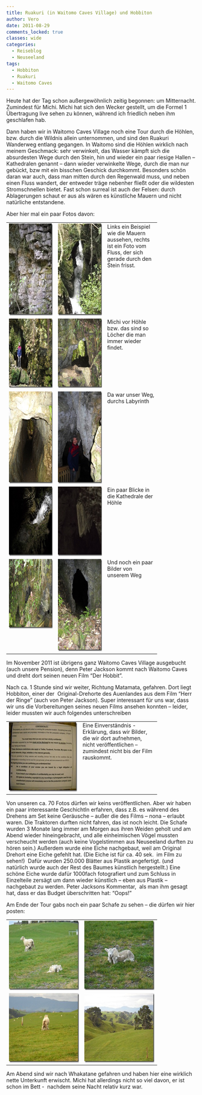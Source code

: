 ```yaml
---
title: Ruakuri (in Waitomo Caves Village) und Hobbiton
author: Vero
date: 2011-08-29
comments_locked: true
classes: wide
categories:
  - Reiseblog
  - Neuseeland
tags:
  - Hobbiton
  - Ruakuri
  - Waitomo Caves
---
```


<p>Heute hat der Tag schon au&szlig;ergew&ouml;hnlich zeitig begonnen: um Mitternacht. Zumindest f&uuml;r Michi. Michi hat sich den Wecker gestellt, um die Formel 1 &Uuml;bertragung live sehen zu k&ouml;nnen, w&auml;hrend ich friedlich neben ihm geschlafen hab.</p>
<p>Dann haben wir in Waitomo Caves Village noch eine Tour durch die H&ouml;hlen, bzw. durch die Wildnis allein unternommen, und sind den Ruakuri Wanderweg entlang gegangen. In Waitomo sind die H&ouml;hlen wirklich nach meinem Geschmack: sehr verwinkelt, das Wasser k&auml;mpft sich die absurdesten Wege durch den Stein, hin und wieder ein paar riesige Hallen &ndash; Kathedralen genannt &ndash; dann wieder verwinkelte Wege, durch die man nur geb&uuml;ckt, bzw mit ein bisschen Geschick durchkommt. Besonders sch&ouml;n daran war auch, dass man mitten durch den Regenwald muss, und neben einen Fluss wandert, der entweder tr&auml;ge nebenher flie&szlig;t oder die wildesten Stromschnellen bietet. Fast schon surreal ist auch der Felsen: durch Ablagerungen schaut er aus als w&auml;ren es k&uuml;nstliche Mauern und nicht nat&uuml;rliche entstandene.</p>
<p>Aber hier mal ein paar Fotos davon:</p>
<table style="width: 400px;" border="0" cellspacing="0" cellpadding="2">
<tbody>
<tr>
<td valign="top" width="133"><a href="/assets/images/2011/08/DSCN1185.jpg"><img src="/assets/images/2011/08/DSCN1185_thumb.jpg" width="184" height="244" alt="DSCN1185" border="0" /></a></td>
<td valign="top" width="133"><a href="/assets/images/2011/08/DSCN1217_1.jpg"><img src="/assets/images/2011/08/DSCN1217_thumb.jpg" width="184" height="244" alt="DSCN1217" border="0" /></a></td>
<td valign="top" width="133">Links ein Beispiel wie die Mauern aussehen, rechts ist ein Foto vom Fluss, der sich gerade durch den Stein frisst.</td>
</tr>
<tr>
<td valign="top" width="133"><a href="/assets/images/2011/08/DSCN1190.jpg"><img src="/assets/images/2011/08/DSCN1190_thumb.jpg" width="244" height="184" alt="DSCN1190" border="0" /></a></td>
<td valign="top" width="133"><a href="/assets/images/2011/08/DSCN1204.jpg"><img src="/assets/images/2011/08/DSCN1204_thumb.jpg" width="244" height="184" alt="DSCN1204" border="0" /></a></td>
<td valign="top" width="133">Michi vor H&ouml;hle bzw. das sind so L&ouml;cher die man immer wieder findet.</td>
</tr>
<tr>
<td valign="top" width="133"><a href="/assets/images/2011/08/DSCN1209.jpg"><img src="/assets/images/2011/08/DSCN1209_thumb.jpg" width="184" height="244" alt="DSCN1209" border="0" /></a></td>
<td valign="top" width="133"><a href="/assets/images/2011/08/DSCN1225.jpg"><img src="/assets/images/2011/08/DSCN1225_thumb_2.jpg" width="184" height="244" alt="DSCN1225" border="0" /></a></td>
<td valign="top" width="133">Da war unser Weg, durchs Labyrinth</td>
</tr>
<tr>
<td valign="top" width="133"><a href="/assets/images/2011/08/DSCN1226.jpg"><img src="/assets/images/2011/08/DSCN1226_thumb.jpg" width="244" height="184" alt="DSCN1226" border="0" /></a></td>
<td valign="top" width="133"><a href="/assets/images/2011/08/DSCN1232.jpg"><img src="/assets/images/2011/08/DSCN1232_thumb.jpg" width="244" height="184" alt="DSCN1232" border="0" /></a></td>
<td valign="top" width="133">Ein paar Blicke in die Kathedrale der H&ouml;hle</td>
</tr>
<tr>
<td valign="top" width="133"><a href="/assets/images/2011/08/DSCN1257.jpg"><img src="/assets/images/2011/08/DSCN1257_thumb.jpg" width="244" height="184" alt="DSCN1257" border="0" /></a></td>
<td valign="top" width="133"><a href="/assets/images/2011/08/DSCN1249.jpg"><img src="/assets/images/2011/08/DSCN1249_thumb.jpg" width="184" height="244" alt="DSCN1249" border="0" /></a></td>
<td valign="top" width="133">Und noch ein paar Bilder von unserem Weg</td>
</tr>
</tbody>
</table>
<p>Im November 2011 ist &uuml;brigens ganz Waitomo Caves Village ausgebucht (auch unsere Pension), denn Peter Jackson kommt nach Waitomo Caves und dreht dort seinen neuen Film &ldquo;Der Hobbit&rdquo;.</p>
<p>Nach ca. 1 Stunde sind wir weiter, Richtung Matamata, gefahren. Dort liegt Hobbiton, einer der&nbsp; Original-Drehorte des Auenlandes aus dem Film &ldquo;Herr der Ringe&rdquo; (auch von Peter Jackson). Super interessant f&uuml;r uns war, dass wir uns die Vorbereitungen seines neuen Films ansehen konnten &ndash; leider, leider mussten wir auch folgendes unterschreiben</p>
<table style="width: 400px;" border="0" cellspacing="0" cellpadding="2">
<tbody>
<tr>
<td valign="top" width="200"><a href="/assets/images/2011/08/DSCN1378.jpg"><img src="/assets/images/2011/08/DSCN1378_thumb.jpg" width="244" height="184" alt="DSCN1378" border="0" /></a></td>
<td valign="top" width="200">Eine Einverst&auml;ndnis -Erkl&auml;rung, dass wir Bilder, die wir dort aufnehmen, nicht ver&ouml;ffentlichen &ndash; zumindest nicht bis der Film rauskommt.</td>
</tr>
</tbody>
</table>
<p>Von unseren ca. 70 Fotos d&uuml;rfen wir keins ver&ouml;ffentlichen. Aber wir haben ein paar interessante Geschichtln erfahren, dass z.B. es w&auml;hrend des Drehens am Set keine Ger&auml;usche &ndash; au&szlig;er die des Films &ndash; nona &ndash; erlaubt waren. Die Traktoren durften nicht fahren, das ist noch leicht. Die Schafe wurden 3 Monate lang immer am Morgen aus ihren Weiden geholt und am Abend wieder hineingebracht, und alle einheimischen V&ouml;gel mussten verscheucht werden (auch keine Vogelstimmen aus Neuseeland durften zu h&ouml;ren sein.) Au&szlig;erdem wurde eine Eiche nachgebaut, weil am Original Drehort eine Eiche gefehlt hat. (Die Eiche ist f&uuml;r ca. 40 sek.&nbsp; im Film zu sehen!)&nbsp; Daf&uuml;r wurden 250.000 Bl&auml;tter aus Plastik angefertigt. (und nat&uuml;rlich wurde auch der Rest des Baumes k&uuml;nstlich hergestellt.) Eine sch&ouml;ne Eiche wurde daf&uuml;r 1000fach fotografiert und zum Schluss in Einzelteile zers&auml;gt um dann wieder k&uuml;nstlich &ndash; eben aus Plastik &ndash; nachgebaut zu werden. Peter Jacksons Kommentar,&nbsp; als man ihm gesagt hat, dass er das Budget &uuml;berschritten hat: &ldquo;Oops!&rdquo;</p>
<p>Am Ende der Tour gabs noch ein paar Schafe zu sehen &ndash; die d&uuml;rfen wir hier posten:</p>
<table style="width: 400px;" border="0" cellspacing="0" cellpadding="2">
<tbody>
<tr>
<td valign="top" width="200"><a href="/assets/images/2011/08/DSCN1368.jpg"><img src="/assets/images/2011/08/DSCN1368_thumb.jpg" width="244" height="184" alt="DSCN1368" border="0" /></a></td>
<td valign="top" width="200"><a href="/assets/images/2011/08/DSCN1370.jpg"><img src="/assets/images/2011/08/DSCN1370_thumb.jpg" width="244" height="184" alt="DSCN1370" border="0" /></a></td>
</tr>
<tr>
<td valign="top" width="200"><a href="/assets/images/2011/08/DSCN1374.jpg"><img src="/assets/images/2011/08/DSCN1374_thumb.jpg" width="244" height="184" alt="DSCN1374" border="0" /></a></td>
<td valign="top" width="200"><a href="/assets/images/2011/08/DSCN1376.jpg"><img src="/assets/images/2011/08/DSCN1376_thumb.jpg" width="244" height="184" alt="DSCN1376" border="0" /></a></td>
</tr>
</tbody>
</table>
<p>Am Abend sind wir nach Whakatane gefahren und haben hier eine wirklich nette Unterkunft erwischt. Michi hat allerdings nicht so viel davon, er ist schon im Bett -&nbsp; nachdem seine Nacht relativ kurz war.</p>
